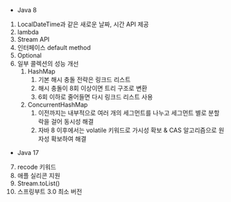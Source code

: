 
- Java 8
1. LocalDateTime과 같은 새로운 날짜, 시간 API 제공
2. lambda
3. Stream API
4. 인터페이스 default method
5. Optional
6. 일부 콜렉션의 성능 개선
	1. HashMap
		1. 기본 해시 충돌 전략은 링크드 리스트
		2. 해시 충돌이 8회 이상이면 트리 구조로 변환
		3. 6회 이하로 줄어들면 다시 링크드 리스트 사용
	2. ConcurrentHashMap
		1. 이전까지는 내부적으로 여러 개의 세그먼트를 나누고 세그먼트 별로 분할 락을 걸어 동시성 해결
		2. 자바 8 이후에서는 volatile 키워드로 가시성 확보 & CAS 알고리즘으로 원자성 확보하여 해결

- Java 17
7. recode 키워드
8. 애플 실리콘 지원
9. Stream.toList()
10. 스프링부트 3.0 최소 버전